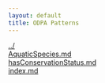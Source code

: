 ```yaml
---
layout: default
title: ODPA Patterns
---
```

  
[../](../)  
[AquaticSpecies.md](./AquaticSpecies.md)  
[hasConservationStatus.md](./hasConservationStatus.md)  
[index.md](./index.md)  
